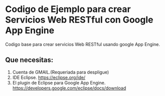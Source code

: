 # Codigo de Ejemplo para crear Servicios Web RESTful con Google App Engine
Codigo base para crear servicios Web RESTful usando google App Engine.

## Que necesitas:

1. Cuenta de GMAIL.(Requeriada para despligue)
2. IDE Eclipse. https://eclipse.org/ide/
3. El plugin de Eclipse para Google App Engine. https://developers.google.com/eclipse/docs/download

